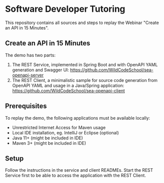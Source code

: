 # Software Developer Tutoring

This repository contains all sources and steps to replay the Webinar "Create an API in 15 Minutes".

## Create an API in 15 Minutes

The demo has two parts:

1. The REST Service, implemented in Spring Boot and with OpenAPI YAML generation and Swagger UI: https://github.com/WildCodeSchool/sea-openapi-server
2. The REST Client, a minimalistic sample for source code generation from OpenAPI YAML and usage in a Java/Spring application: https://github.com/WildCodeSchool/sea-openapi-client

## Prerequisites

To replay the demo, the following applications must be available locally:

* Unrestricted Internet Access for Maven usage
* Local IDE installation, eg. IntelliJ or Eclipse (optional)
* Java 11+ (might be included in IDE)
* Maven 3+ (might be included in IDE)

## Setup

Follow the instructions in the service and client READMEs. Start the REST Service first to be able to access the application with the REST Client.
